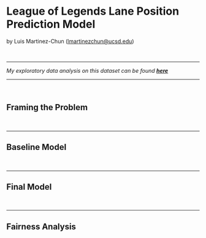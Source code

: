 # League of Legends Lane Position Prediction Model

by Luis Martinez-Chun (lmartinezchun@ucsd.edu)

<br>

---
*My exploratory data analysis on this dataset can be found **[here](https://lmartinez-c.github.io/LeagueOfLegends2022ProfessionalMatchData/)***

---
<br>

## Framing the Problem


<br>



---

## Baseline Model
<br>





---

## Final Model
<br>






---

## Fairness Analysis
